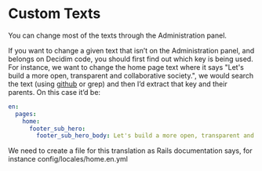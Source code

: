 # Custom Texts

You can change most of the texts through the Administration panel. 

If you want to change a given text that isn’t on the Administration panel, and belongs on Decidim code, you should first find out which key is being used. For instance, we want to change the home page text where it says "Let's build a more open, transparent and collaborative society.", we would search the text (using [github](https://github.com/decidim/decidim/search?utf8=%E2%9C%93&q=%22Let%27s+build+a+more+open%2C+transparent+and+collaborative+society.%22&type= ) or grep) and then I’d extract that key and their parents. On this case it’d be: 

```yml
en:
  pages:
    home:
      footer_sub_hero:
        footer_sub_hero_body: Let's build a more open, transparent and collaborative society.<br /> Join, participate and decide.
```

We need to create a file for this translation as Rails documentation says, for instance config/locales/home.en.yml 


